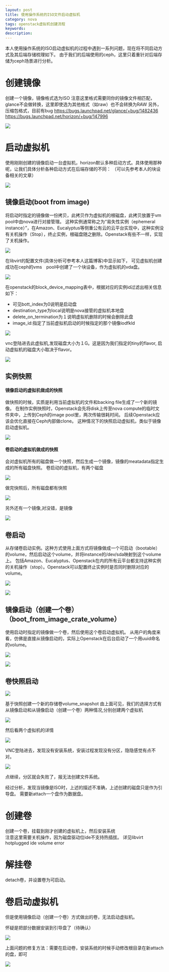 ```yaml
---
layout: post
title: 使用操作系统的ISO文件启动虚拟机
category: nova
tags: openstack虚拟机创建流程
keywords: 
description: 
---
```


本人使用操作系统的ISO启动虚拟机的过程中遇到一系列问题，现在将不同启动方式及其后端存储梳理如下。
由于我们的后端使用的ceph，这里只着重针对后端存储为ceph场景进行分析。

# 创建镜像 #

创建一个镜像，镜像格式选为ISO
注意这里格式需要同你的镜像文件相匹配，glance不会做转换，这里即使选为其他格式（如raw）也不会转换为RAW
另外，压缩包格式，目前有bug
https://bugs.launchpad.net/glance/+bug/1482436
https://bugs.launchpad.net/horizon/+bug/147996

![](http://i.imgur.com/LOGdQlP.png)

# 启动虚拟机 #

使用刚刚创建的镜像启动一台虚拟机，horizon默认多种启动方式。具体使用那种呢，让我们具体分析各种启动方式在后端存储的不同：
（可以先参考本人的块设备相关的文章）

![](http://i.imgur.com/47Fk59R.png)

## 镜像启动(boot from image) ##

将启动时指定的镜像做一份拷贝，此拷贝作为虚拟机的根磁盘，此拷贝放置于vm pool中由nova进行对接管理。
这种实例通常称之为“易失性实例（ephemeral instance）”，在Amazon、Eucalyptus等侧重公有云的云平台实现中，这种实例没有关机操作（Stop），终止实例，根磁盘随之删除。Openstack有些不一样，实现了关机操作。

![](http://i.imgur.com/kGsuOsO.png)

在libvirt的配置文件(具体分析可参考本人这篇博客)中显示如下，
可见虚拟机创建成功在ceph的vms　pool中创建了一个块设备，作为虚拟机的vda盘。

![](http://i.imgur.com/fxBUEqB.png)

在openstack的block_device_mapping表中，根据对应的实例id过滤出相关信息如下：

- 可见bott_index为0说明是启动盘
- destination_type为local说明是nova接管的虚拟机本地盘
- delete_on_termination为１说明虚拟机删除的时候会删除此盘
- image_id:指定了当前虚拟机启动的时候指定的那个镜像iodfkld

![](http://i.imgur.com/wWbnJyW.png)

vnc登陆进去此虚拟机,发现磁盘大小为１G。这是因为我们指定的tiny的flavor,
启动虚拟机的磁盘大小取决于flavor。

![](http://i.imgur.com/Epr9QHH.png)

## 实例快照 ##

#### 镜像启动的虚拟机做成的快照 ####

做快照的时候，实质是利用当前虚拟机的文件和backing file生成了一个新的镜像。
在制作实例快照时，Openstack会先将disk上传至nova compute的临时文件夹中，上传到Ceph的image pool里，两次传输很耗时间。 后续Openstack应该会优化直接在Ceph内部做clone。
这种情况下的快照启动虚拟机，类似于镜像启动虚拟机。

![](http://i.imgur.com/lOP2yon.png)

#### 卷启动的虚拟机做成的快照 ####

会对虚拟机所有的磁盘做一个快照，然后生成一个镜像，镜像的meatadata指定生成的所有磁盘快照。
卷启动的虚拟机，有两个磁盘

![](http://i.imgur.com/d3hSjCv.png)

做完快照后，所有磁盘都有快照

![](http://i.imgur.com/gllpvDI.png)

另外还有一个镜像,对没错，是镜像

![](http://i.imgur.com/NoN6Njv.png)


## 卷启动  ##

从存储卷启动实例。这种方式使用上面方式将镜像做成一个可启动（bootable）的volume，然后启动这个volume，并将instance的/dev/sda映射到这个volume上。 包括Amazon、Eucalyptus、Openstack在内的所有云平台都支持这种实例的关机操作（stop）。Openstack可以配置终止实例时是否同时删除对应的volume。

![](http://i.imgur.com/lbOdseL.png)

![](http://i.imgur.com/aroJdu8.png)

## 镜像启动（创建一个卷）（boot_from_image_crate_volume） ##

使用启动时指定的镜像做一个卷，然后使用这个卷启动虚拟机。
从用户的角度来看，仿佛是直接从镜像启动的，实际上Openstack在后台启动了一个用uuid命名的volume。

![](http://i.imgur.com/DXotmP1.png)

![](http://i.imgur.com/9aGhVle.png)

## 卷快照启动 ##

![](http://i.imgur.com/GHwdivS.png)

基于快照创建一个新的存储卷volume_snapshot
由上面可见，我们的选择方式有从镜像启动和从镜像启动（创建一个卷）两种情况,分别创建两个虚拟机

![](http://i.imgur.com/1O9rnCk.png)

然后看两个虚拟机的详情

![](http://i.imgur.com/z80Kf3x.png)

VNC登陆进去，发现没有安装系统，安装过程发现没有分区，隐隐感觉有点不对。

![](http://i.imgur.com/cKolayP.png)

点继续，分区就会失败了，报无法创建文件系统。

经过分析，发现当镜像是ISO时，上述的描述不准确，上述创建的磁盘只是作为引导盘。
需要新attach一个盘作为数据盘。

# 创建卷 #

创建一个卷，挂载到刚才创建的虚拟机上，然后安装系统  
注意这里需要关机操作，因为磁盘驱动位ide不支持热插拔。
详见libvirt hotplugged ide volume error

# 解挂卷 #

detach卷，并设置卷为可启动。

# 卷启动虚拟机 #

但是使用镜像启动（创建一个卷）方式做出的卷，无法启动虚拟机。

怀疑是把部分数据安装到引导盘了（待确认）

![](http://i.imgur.com/fj13dhW.png)

上面问题的修复方法：需要在启动卷，安装系统的时候手动修改根目录在新attach的盘，即可

![](http://i.imgur.com/gWE1E1I.png)